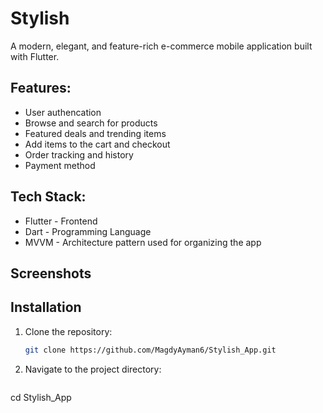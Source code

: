 # Stylish

A modern, elegant, and feature-rich e-commerce mobile application built with Flutter.

## Features:
- User authencation
- Browse and search for products  
- Featured deals and trending items  
- Add items to the cart and checkout  
- Order tracking and history
- Payment method

## Tech Stack:
- Flutter - Frontend
- Dart - Programming Language
- MVVM - Architecture pattern used for organizing the app

## Screenshots


## Installation

1. Clone the repository:

   ```sh
   git clone https://github.com/MagdyAyman6/Stylish_App.git
2. Navigate to the project directory:
   ```sh
cd Stylish_App



   

